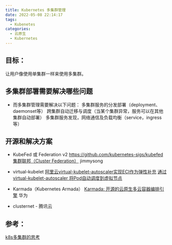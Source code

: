 ```yaml
---
title: Kubernetes 多集群管理
date: 2022-05-08 22:14:17
tags:
  - Kubenetes
categories: 
  - 云原生
  - Kubernetes
---
```


<p></p>
<!-- more -->

## 目标：
让用户像使用单集群一样来使用多集群。

## 多集群部署需要解决哪些问题

+ 而多集群管理需要解决以下问题：
多集群服务的分发部署（deployment、daemonset等）
跨集群自动迁移与调度（当某个集群异常，服务可以在其他集群自动部署）
多集群服务发现，网络通信及负载均衡（service，ingress等）


## 开源和解决方案
+ KubeFed 或 Federation v2
https://github.com/kubernetes-sigs/kubefed
[集群联邦（Cluster Federation）](https://jimmysong.io/kubernetes-handbook/practice/federation.html)   jimmysong

+ virtual-kubelet
[阿里云virtual-kubelet-autoscaler实现ECI作为弹性补充](https://www.modb.pro/db/166209)
[通过 virtual-kubelet-autoscaler 将Pod自动调度到虚拟节点](https://www.alibabacloud.com/help/zh/elastic-container-instance/latest/schedule-pods-to-a-virtual-node-through-the-virtual-kubelet-autoscaler-add-on)

+ Karmada（Kubernetes Armada）
[Karmada: 开源的云原生多云容器编排引擎](https://www.bilibili.com/video/BV1rX4y1c72s?spm_id_from=333.999.0.0) 华为

+ clusternet - 腾讯云

## 参考：
[k8s多集群的思考](https://www.huweihuang.com/kubernetes-notes/multi-cluster/k8s-multi-cluster-thinking.html)






